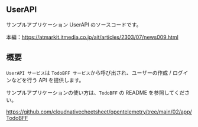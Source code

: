## UserAPI
サンプルアプリケーション UserAPI のソースコードです。

本編：https://atmarkit.itmedia.co.jp/ait/articles/2303/07/news009.html

## 概要
```UserAPI サービス```は ```TodoBFF サービス```から呼び出され、ユーザーの作成 / ログインなどを行う API を提供します。

サンプルアプリケーションの使い方は、```TodoBFF``` の README を参照してください。

https://github.com/cloudnativecheetsheet/opentelemetry/tree/main/02/app/TodoBFF